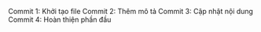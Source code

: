 Commit 1: Khởi tạo file
Commit 2: Thêm mô tả
Commit 3: Cập nhật nội dung
Commit 4: Hoàn thiện phần đầu

